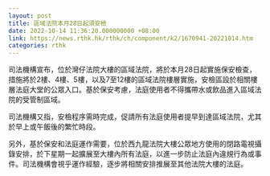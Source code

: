 ```yaml
---
layout: post
title: 區域法院本月28日起須安檢
date: 2022-10-14 11:36:20.000000000 +08:00
link: https://news.rthk.hk/rthk/ch/component/k2/1670941-20221014.htm
categories: rthk
---
```


司法機構宣布，位於灣仔法院大樓的區域法院，將於本月28日起實施保安檢查，措施將於2樓、4樓、5樓，以及7至12樓的區域法院樓層實施，安檢區設於相關樓層法庭大堂的公眾入口。基於保安考慮，法庭使用者不得攜帶水或飲品進入區域法院的受管制區域。

司法機構又指，安檢程序需時完成，促請所有法庭使用者提早到達區域法院，尤其於早上或午飯後的繁忙時段。

另外，基於保安和法庭運作需要，位於西九龍法院大樓公眾地方使用的閉路電視攝錄安排，於下星期一起擴展至大樓內所有法庭，以進一步防止法庭內違規行為或事件。司法機構會視乎運作經驗，逐步將相關安排推展至其他法院大樓的法庭。
